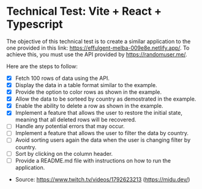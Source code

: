 
# Technical Test: Vite + React + Typescript

The objective of this technical test is to create a similar application to the one provided in this link: https://effulgent-melba-009e8e.netlify.app/. To achieve this, you must use the API provided by https://randomuser.me/.

Here are the steps to follow:

- [x] Fetch 100 rows of data using the API.
- [x] Display the data in a table format similar to the example.
- [x] Provide the option to color rows as shown in the example.
- [x] Allow the data to be sorteed by country as demostrated in the example.
- [x] Enable the ability to delete a row as shown in the example.
- [x] Implement a feature that allows the user to restore the initial state, meaning that all deleted rows will be recovered.
- [ ] Handle any potential errors that may occur.
- [ ] Implement a feature that allows the user to filter the data by country.
- [ ] Avoid sorting users again the data when the user is changing filter by country.
- [ ] Sort by clicking on the column header.
- [ ] Provide a README.md file with instructions on how to run the application.

* Source: https://www.twitch.tv/videos/1792623213 (https://midu.dev/)